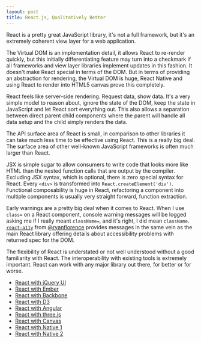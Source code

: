 ```yaml
---
layout: post
title: React.js, Qualitatively Better
---
```


React is a pretty great JavaScript library, it's not a full framework, but it's an extremely coherent view layer for a web application.

The Virtual DOM is an implementation detail, it allows React to re-render quickly, but this initially differentiating feature may turn into a checkmark if all frameworks and view layer libraries implement updates in this fashion. It doesn't make React special in terms of the DOM. But in terms of providing an abstraction for rendering, the Virtual DOM is huge, React Native and using React to render into HTML5 canvas prove this completely.

React feels like server-side rendering. Request data, show data. It's a very simple model to reason about, ignore the state of the DOM, keep the state in JavaScript and let React sort everything out. This also allows a separation between direct parent child components where the parent will handle all data setup and the child simply renders the data.

The API surface area of React is small, in comparison to other libraries it can take much less time to be effective using React. This is a really big deal. The surface area of other well-known JavaScript frameworks is often much larger than React.

JSX is simple sugar to allow consumers to write code that looks more like HTML than the nested function calls that are output by the compiler. Excluding JSX syntax, which is optional, there is zero special syntax for React. Every `<div>` is transformed into `React.createElement('div')`. Functional composability is huge in React, refactoring a component into multiple components is usually very straight forward, function extraction.

Early warnings are a pretty big deal when it comes to React. When I use `class=` on a React component, console warning messages will be logged asking me if I really meant `className=`, and it's right, I did mean `className`. [`react-a11y`](https://github.com/rackt/react-a11y) from [@ryanflorence](https://twitter.com/ryanflorence) provides messages in the same vein as the main React library offering details about accessibility problems with returned spec for the DOM.

The flexibility of React is understated or not well understood without a good familiarity with React. The interoperability with existing tools is extremely important. React can work with any major library out there, for better or for worse.

  * [React with jQuery UI](https://github.com/ryanflorence/reactconf-2015-HYPE/blob/master/demos/04-dom-lib-interop/app.js)
  * [React with Ember](https://gist.github.com/ryanflorence/3c4597c1e95b3fd3c9e1)
  * [React with Backbone](http://www.thomasboyt.com/2013/12/17/using-reactjs-as-a-backbone-view.html)
  * [React with D3](http://nicolashery.com/integrating-d3js-visualizations-in-a-react-app/)
  * [React with Angular](https://github.com/davidchang/ngReact)
  * [React with three.js](https://github.com/Izzimach/react-three)
  * [React with Canvas](http://engineering.flipboard.com/2015/02/mobile-web/)
  * [React with Native 1](https://www.youtube.com/watch?v=KVZ-P-ZI6W4)
  * [React with Native 2](https://www.youtube.com/watch?v=7rDsRXj9-cU)
